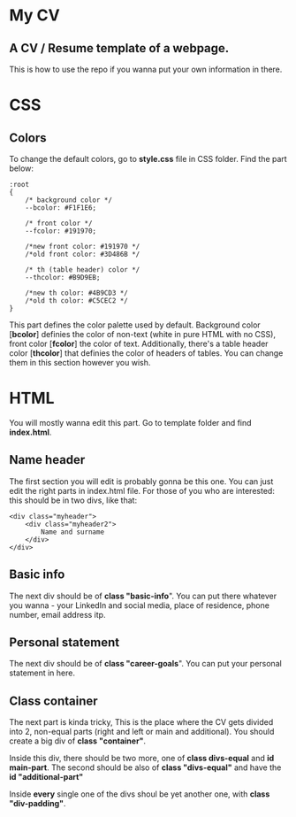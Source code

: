 # My CV

## A CV / Resume template of a webpage.

This is how to use the repo if you wanna put your own information in there.

# CSS

## Colors

To change the default colors, go to **style.css** file in CSS folder. Find the part below:

```
:root
{
	/* background color */
	--bcolor: #F1F1E6;
	
	/* front color */
	--fcolor: #191970;
	
	/*new front color: #191970 */
	/*old front color: #3D486B */
	
	/* th (table header) color */
	--thcolor: #B9D9EB;
	
	/*new th color: #4B9CD3 */
	/*old th color: #C5CEC2 */
}
```

This part defines the color palette used by default. Background color [**bcolor**] definies the color of non-text (white in pure HTML with no CSS), front color [**fcolor**] the color of text. Additionally, there's a table header color [**thcolor**] that definies the color of headers of tables. You can change them in this section however you wish.

# HTML

You will mostly wanna edit this part. Go to template folder and find **index.html**.

## Name header

The first section you will edit is probably gonna be this one. You can just edit the right parts in index.html file. For those of you who are interested: this should be in two divs, like that:

```
<div class="myheader">
	<div class="myheader2">
		Name and surname
	</div>
</div>
```

## Basic info

The next div should be of **class "basic-info**". You can put there whatever you wanna - your LinkedIn and social media, place of residence, phone number, email address itp.

## Personal statement

The next div should be of **class "career-goals**". You can put your personal statement in here.

## Class container

The next part is kinda tricky, This is the place where the CV gets divided into 2, non-equal parts (right and left or main and additional). You should create a big div of **class "container"**. 

Inside this div, there should be two more, one of **class divs-equal** and **id main-part**. The second should be also of **class "divs-equal"** and have the **id "additional-part"** 

Inside **every** single one of the divs shoul be yet another one, with **class "div-padding"**.
